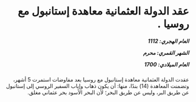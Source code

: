 <h1 dir="rtl">عقد الدولة العثمانية معاهدة إستانبول مع روسيا .</h1>

<h5 dir="rtl">العام الهجري:  1112

الشهر القمري: محرم

العام الميلادي: 1700</h5>

<p dir="rtl">عقدت الدولة العثمانية معاهدة إستانبول مع روسيا بعد مفاوضات استمرت 5 أشهر، وتضمنت المعاهدة (14) بندًا، منها: أن يكون ذهاب وإياب السفير الروسي إلى إستانبول عن طريق البر، وليس عن طريق البحر؛ لأن البحر الأسود بحر عثماني مغلق.</p></br>
